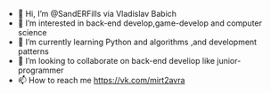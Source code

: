 - 👋 Hi, I’m @SandERFills via Vladislav Babich
- 👀 I’m interested in back-end develop,game-develop and computer science
- 🌱 I’m currently learning Python and algorithms ,and development patterns 
- 💞️ I’m looking to collaborate on back-end develiop like junior-programmer
- 📫 How to reach me https://vk.com/mirt2avra

<!---
SandERFills/SandERFills is a ✨ special ✨ repository because its `README.md` (this file) appears on your GitHub profile.
You can click the Preview link to take a look at your changes.
--->
